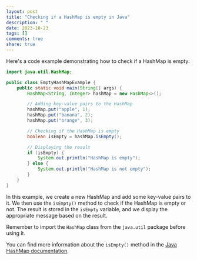 ```yaml
---
layout: post
title: "Checking if a HashMap is empty in Java"
description: " "
date: 2023-10-23
tags: []
comments: true
share: true
---
```


Here's a code example demonstrating how to check if a HashMap is empty:

```java
import java.util.HashMap;

public class EmptyHashMapExample {
    public static void main(String[] args) {
        HashMap<String, Integer> hashMap = new HashMap<>();

        // Adding key-value pairs to the HashMap
        hashMap.put("apple", 1);
        hashMap.put("banana", 2);
        hashMap.put("orange", 3);

        // Checking if the HashMap is empty
        boolean isEmpty = hashMap.isEmpty();

        // Displaying the result
        if (isEmpty) {
            System.out.println("HashMap is empty");
        } else {
            System.out.println("HashMap is not empty");
        }
    }
}
```

In this example, we create a new HashMap and add some key-value pairs to it. We then use the `isEmpty()` method to check if the HashMap is empty or not. The result is stored in the `isEmpty` variable, and we display the appropriate message based on the result.

Remember to import the `HashMap` class from the `java.util` package before using it.

You can find more information about the `isEmpty()` method in the [Java HashMap documentation](https://docs.oracle.com/en/java/javase/11/docs/api/java.base/java/util/HashMap.html#isEmpty()).